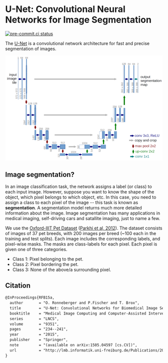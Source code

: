 <!--
 Copyright 2022 Victor I. Afolabi

 Licensed under the Apache License, Version 2.0 (the "License");
 you may not use this file except in compliance with the License.
 You may obtain a copy of the License at

     http://www.apache.org/licenses/LICENSE-2.0

 Unless required by applicable law or agreed to in writing, software
 distributed under the License is distributed on an "AS IS" BASIS,
 WITHOUT WARRANTIES OR CONDITIONS OF ANY KIND, either express or implied.
 See the License for the specific language governing permissions and
 limitations under the License.
-->

# U-Net: Convolutional Neural Networks for Image Segmentation

[![pre-commit.ci status](https://results.pre-commit.ci/badge/github/victor-iyi/unet/master.svg)](https://results.pre-commit.ci/latest/github/victor-iyi/unet/master)

The [U-Net] is a convolutional network architecture for fast and precise segmentation of images.

![U-Net Architecture](res/u-net-architecture.png)

## Image segmentation?

In an image classification task, the network assigns a label (or class) to each input image. However, suppose you want to know the shape of the object, which pixel belongs to which object, etc. In this case, you need to assign a class to each pixel of the image -- this task is known as **segmentation**. A segmentation model returns much more detailed information about the image. Image segmentation has many applications in medical imaging, self-driving cars and satallite imaging, just to name a few.

We use the [Oxford-IIIT Pet Dataset] ([Parkhi et al, 2012]). The dataset consists of images of 37 pet breeds, with 200 images per breed (~100 each in the training and test splits). Each image includes the corresponding labels, and pixel-wise masks. The masks are class-labels for each pixel. Each pixel is given one of three categories.

- Class 1: Pixel belonging to the pet.
- Class 2: Pixel bordering the pet.
- Class 3: None of the above/a surrounding pixel.


## Citation

```txt
@InProceedings{RFB15a,
  author       = "O. Ronneberger and P.Fischer and T. Brox",
  title        = "U-Net: Convolutional Networks for Biomedical Image Segmentation",
  booktitle    = "Medical Image Computing and Computer-Assisted Intervention (MICCAI)",
  series       = "LNCS",
  volume       = "9351",
  pages        = "234--241",
  year         = "2015",
  publisher    = "Springer",
  note         = "(available on arXiv:1505.04597 [cs.CV])",
  url          = "http://lmb.informatik.uni-freiburg.de/Publications/2015/RFB15a"
}
```

[U-Net]: https://lmb.informatik.uni-freiburg.de/people/ronneber/u-net/
[Oxford-IIIT Pet Dataset]: https://www.robots.ox.ac.uk/%7Evgg/data/pets/
[Parkhi et al, 2012]: https://www.robots.ox.ac.uk/%7Evgg/publications/2012/parkhi12a/parkhi12a.pdf
